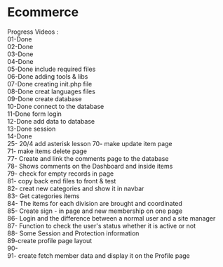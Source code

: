# Ecommerce 
Progress Videos :  
01-Done  
02-Done  
03-Done   
04-Done  
05-Done include required files  
06-Done adding tools & libs  
07-Done creating init.php file   
08-Done creat languages files      
09-Done create database          
10-Done connect to the database      
11-Done form login             
12-Done add data to database     
13-Done session    
14-Done      
25- 20/4 add asterisk lesson 
70- make update item page   
71- make items delete page    
77- Create and link the comments page to the database   
78-  Shows comments on the Dashboard and inside items  
79- check for empty records in page   
81- copy back end files to front & test   
82- creat new categories and show it in navbar  
83- Get categories items  
84-  The items for each division are brought and coordinated  
85- Create sign - in page and new membership on one page  
86- Login and the difference between a normal user and a site manager  
87- Function to check the user's status whether it is active or not  
88- Some Session and Protection information  
89-create profile page layout  
90-           
91- create fetch member data and display it on the Profile page


